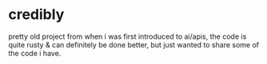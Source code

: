 # credibly

pretty old project from when i was first introduced to ai/apis, the code is quite rusty & can definitely be done better, but just wanted to share some of the code i have.

